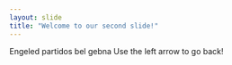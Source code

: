```yaml
---
layout: slide
title: "Welcome to our second slide!"
---
```

Engeled partidos bel gebna
Use the left arrow to go back!